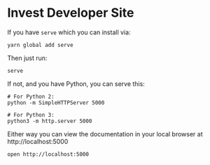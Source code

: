 # Invest Developer Site

If you have `serve` which you can install via:

```
yarn global add serve
```

Then just run:

```
serve
```

If not, and you have Python,  you can serve this:

```
# For Python 2:
python -m SimpleHTTPServer 5000

# For Python 3:
python3 -m http.server 5000
```

Either way you can view the documentation in your local browser at http://localhost:5000

```
open http://localhost:5000
```




